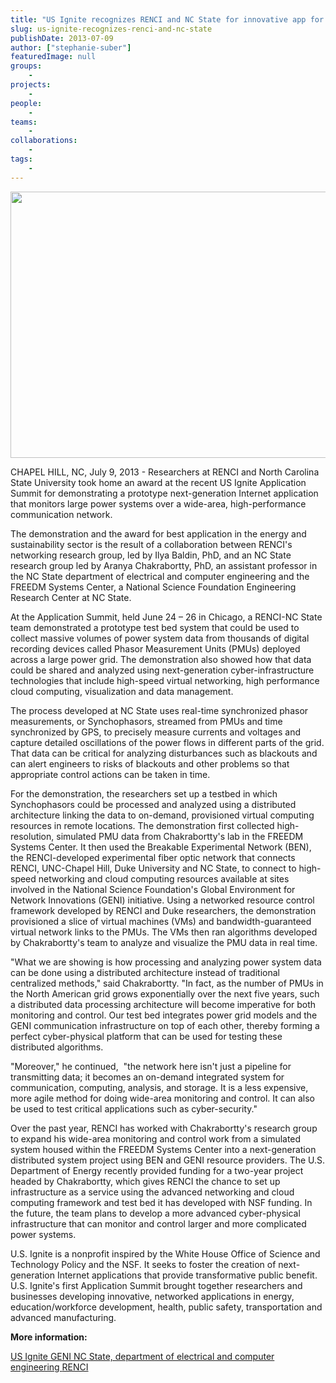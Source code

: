 ```yaml
---
title: "US Ignite recognizes RENCI and NC State for innovative app for monitoring power grids"
slug: us-ignite-recognizes-renci-and-nc-state
publishDate: 2013-07-09
author: ["stephanie-suber"]
featuredImage: null
groups:
    - 
projects:
    - 
people:
    - 
teams: 
    - 
collaborations:
    - 
tags:
    - 
---
```

<img class=" wp-image-12067 alignleft" title="USignite" alt="" src="https://www.renci.org/wp-content/uploads/2013/07/USignite.jpg" width="640" height="426" />

CHAPEL HILL, NC, July 9, 2013 - Researchers at RENCI and North Carolina State University took home an award at the recent US Ignite Application Summit for demonstrating a prototype next-generation Internet application that monitors large power systems over a wide-area, high-performance communication network.

The demonstration and the award for best application in the energy and sustainability sector is the result of a collaboration between RENCI's networking research group, led by Ilya Baldin, PhD, and an NC State research group led by Aranya Chakrabortty, PhD, an assistant professor in the NC State department of electrical and computer engineering and the FREEDM Systems Center, a National Science Foundation Engineering Research Center at NC State.

At the Application Summit, held June 24 – 26 in Chicago, a RENCI-NC State team demonstrated a prototype test bed system that could be used to collect massive volumes of power system data from thousands of digital recording devices called Phasor Measurement Units (PMUs) deployed across a large power grid. The demonstration also showed how that data could be shared and analyzed using next-generation cyber-infrastructure technologies that include high-speed virtual networking, high performance cloud computing, visualization and data management.

The process developed at NC State uses real-time synchronized phasor measurements, or Synchophasors, streamed from PMUs and time synchronized by GPS, to precisely measure currents and voltages and capture detailed oscillations of the power flows in different parts of the grid. That data can be critical for analyzing disturbances such as blackouts and can alert engineers to risks of blackouts and other problems so that appropriate control actions can be taken in time.

For the demonstration, the researchers set up a testbed in which Synchophasors could be processed and analyzed using a distributed architecture linking the data to on-demand, provisioned virtual computing resources in remote locations. The demonstration first collected high-resolution, simulated PMU data from Chakrabortty's lab in the FREEDM Systems Center. It then used the Breakable Experimental Network (BEN), the RENCI-developed experimental fiber optic network that connects RENCI, UNC-Chapel Hill, Duke University and NC State, to connect to high-speed networking and cloud computing resources available at sites involved in the National Science Foundation's Global Environment for Network Innovations (GENI) initiative. Using a networked resource control framework developed by RENCI and Duke researchers, the demonstration provisioned a slice of virtual machines (VMs) and bandwidth-guaranteed virtual network links to the PMUs. The VMs then ran algorithms developed by Chakrabortty's team to analyze and visualize the PMU data in real time.

"What we are showing is how processing and analyzing power system data can be done using a distributed architecture instead of traditional centralized methods," said Chakrabortty. "In fact, as the number of PMUs in the North American grid grows exponentially over the next five years, such a distributed data processing architecture will become imperative for both monitoring and control. Our test bed integrates power grid models and the GENI communication infrastructure on top of each other, thereby forming a perfect cyber-physical platform that can be used for testing these distributed algorithms.

"Moreover," he continued,  "the network here isn't just a pipeline for transmitting data; it becomes an on-demand integrated system for communication, computing, analysis, and storage. It is a less expensive, more agile method for doing wide-area monitoring and control. It can also be used to test critical applications such as cyber-security."

Over the past year, RENCI has worked with Chakrabortty's research group to expand his wide-area monitoring and control work from a simulated system housed within the FREEDM Systems Center into a next-generation distributed system project using BEN and GENI resource providers. The U.S. Department of Energy recently provided funding for a two-year project headed by Chakrabortty, which gives RENCI the chance to set up infrastructure as a service using the advanced networking and cloud computing framework and test bed it has developed with NSF funding. In the future, the team plans to develop a more advanced cyber-physical infrastructure that can monitor and control larger and more complicated power systems.

U.S. Ignite is a nonprofit inspired by the White House Office of Science and Technology Policy and the NSF. It seeks to foster the creation of next-generation Internet applications that provide transformative public benefit. U.S. Ignite's first Application Summit brought together researchers and businesses developing innovative, networked applications in energy, education/workforce development, health, public safety, transportation and advanced manufacturing.

<strong>More information:</strong>

<a href="http://us-ignite.org/" target="_blank">US Ignite
</a><a href="http://www.geni.net/" target="_blank">GENI
</a><a href="http://www.ece.ncsu.edu/" target="_blank">NC State, department of electrical and computer engineering
</a><a href="https://www.renci.org/" target="_blank">RENCI</a>
